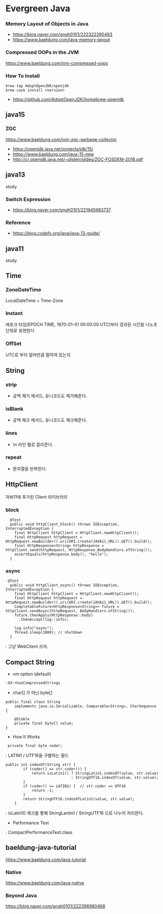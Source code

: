 # Evergreen Java

### Memory Layout of Objects in Java
- https://blog.naver.com/gngh0101/222322390483
- https://www.baeldung.com/java-memory-layout

### Compressed OOPs in the JVM

https://www.baeldung.com/jvm-compressed-oops

### How To Install 

```shell script
brew tap AdoptOpenJDK/openjdk
brew cask install <version>
```
- https://github.com/AdoptOpenJDK/homebrew-openjdk

## java15


### ZGC
https://www.baeldung.com/jvm-zgc-garbage-collector

- https://openjdk.java.net/projects/jdk/15/
- https://www.baeldung.com/java-15-new
- http://cr.openjdk.java.net/~pliden/slides/ZGC-FOSDEM-2018.pdf


## java13 
study 

### Switch Expression

- https://blog.naver.com/gngh0101/221945983737


### Reference
- https://blog.codefx.org/java/java-13-guide/



## java11
study

## Time

### ZoneDateTime

LocalDateTime + Time-Zone 

### Instant

에포크 타임(EPOCH TIME, 1970-01-01 00:00:00 UTC)부터 경과된 시간을 나노초 단위로 표현한다

### OffSet

UTC로 부터 얼마만큼 떨어져 있는지 


## String

### strip

- 공백 제거 메서드, 유니코드도 제거해준다.

### isBlank

- 공백 체크 메서드, 유니코드도 체크해준다.

### lines

- \n 라인 별로 잘라준다.

### repeat

- 문자열을 반복한다.

## HttpClient

자바11에 추가된 Client 라이브러리

### block
~~~
  @Test
  public void httpClient_block() throws IOException, InterruptedException {
    final HttpClient httpClient = HttpClient.newHttpClient();
    final HttpRequest httpRequest = HttpRequest.newBuilder().uri(URI.create(JAVA11_URL)).GET().build();
    final HttpResponse<String> httpResponse = httpClient.send(httpRequest, HttpResponse.BodyHandlers.ofString());
    assertEquals(httpResponse.body(), "hello");
  }
~~~
	
### async

~~~
 @Test
  public void httpClient_async() throws IOException, InterruptedException {
    final HttpClient httpClient = HttpClient.newHttpClient();
    final HttpRequest httpRequest = HttpRequest.newBuilder().uri(URI.create(JAVA11_URL)).GET().build();
    CompletableFuture<HttpResponse<String>> future = httpClient.sendAsync(httpRequest, BodyHandlers.ofString());
    future.thenApply(HttpResponse::body)
      .thenAccept(log::info);

    log.info("async");
    Thread.sleep(1000); // shutdown
  }
~~~

: 그냥 WebClient 쓰자.



## Compact String 

- vm option (default)
```
-XX:+UseCompressedStrings
```

- char[] 가 아닌 byte[]

```
public final class String
    implements java.io.Serializable, Comparable<String>, CharSequence {

    @Stable
    private final byte[] value;
}
```

- How It Works

```
 private final byte coder;
```
: LATIN1 / UTF16을 구별하는 필드

```
public int indexOf(String str) {
        if (coder() == str.coder()) {
            return isLatin1() ? StringLatin1.indexOf(value, str.value)
                              : StringUTF16.indexOf(value, str.value);
        }
        if (coder() == LATIN1) {  // str.coder == UTF16
            return -1;
        }
        return StringUTF16.indexOfLatin1(value, str.value);
    }

```
: isLatin1() 체크를 통해 StringLantin1 / StringUTF16 으로 나누어 처리한다. 


- Performance Test 

: CompactPerformanceTest.class

## baeldung-java-tutorial

https://www.baeldung.com/java-tutorial

### Native

https://www.baeldung.com/java-native

### Beyond Java

https://blog.naver.com/gngh0101/222396980468
